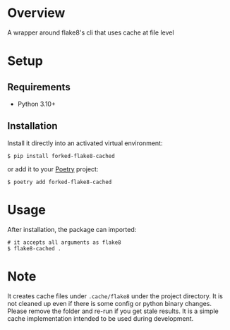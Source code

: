 # Overview

A wrapper around flake8's cli that uses cache at file level

# Setup

## Requirements

* Python 3.10+

## Installation

Install it directly into an activated virtual environment:

```text
$ pip install forked-flake8-cached
```

or add it to your [Poetry](https://poetry.eustace.io/) project:

```text
$ poetry add forked-flake8-cached
```

# Usage

After installation, the package can imported:

```shell
# it accepts all arguments as flake8
$ flake8-cached .
```

# Note

It creates cache files under `.cache/flake8` under the project directory. 
It is not cleaned up even if there is some config or python binary changes. 
Please remove the folder and re-run if you get stale results.
It is a simple cache implementation intended to be used during development.
